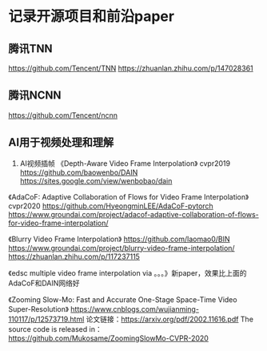 # 记录开源项目和前沿paper 

## 腾讯TNN
https://github.com/Tencent/TNN 
https://zhuanlan.zhihu.com/p/147028361 

## 腾讯NCNN 
https://github.com/Tencent/ncnn 

## AI用于视频处理和理解 
1. AI视频插帧 
《Depth-Aware Video Frame Interpolation》 cvpr2019 
https://github.com/baowenbo/DAIN 
https://sites.google.com/view/wenbobao/dain 

《AdaCoF: Adaptive Collaboration of Flows for Video Frame Interpolation》cvpr2020 
https://github.com/HyeongminLEE/AdaCoF-pytorch 
https://www.groundai.com/project/adacof-adaptive-collaboration-of-flows-for-video-frame-interpolation/ 

《Blurry Video Frame Interpolation》
https://github.com/laomao0/BIN 
https://www.groundai.com/project/blurry-video-frame-interpolation/ 
https://zhuanlan.zhihu.com/p/117237115 

《edsc multiple video frame interpolation via 。。。》新paper，效果比上面的AdaCoF和DAIN网络好 

《Zooming Slow-Mo:  Fast and Accurate One-Stage Space-Time Video Super-Resolution》
https://www.cnblogs.com/wujianming-110117/p/12573719.html 
论文链接：https://arxiv.org/pdf/2002.11616.pdf 
The source code is released in：https://github.com/Mukosame/ZoomingSlowMo-CVPR-2020 

